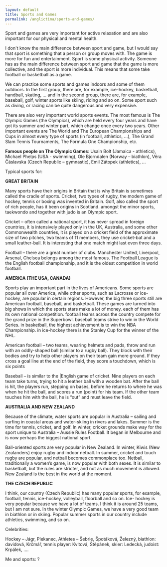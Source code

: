 ```yaml
---
layout: default
title: Sports and Games
permalink: /anglictina/sports-and-games/
---
```


Sport and games are very important for active relaxation and are also important for our physical and mental health. 

I don't know the main difference between sport and game, but I would say that sport is something that a person or group moves with. The game is more for fun and entertainment. Sport is some physical activity. Someone has as the main difference between sport and game that the game is more collective, and the sport is more individual. This means that some take football or basketball as a game.

We can practice some sports and games indoors and some of them outdoors. In the first group, there are, for example, ice-hockey, basketball, handball, skating, … and in the second group, there are, for example, baseball, golf, winter sports like skiing, riding and so on. Some sport such as diving, or racing can be quite dangerous and very expensive. 

There are also very important world sports events. The most famous is The Olympic Games (the Olympics), which are held every four years and have got its summer and winter part, which change once every two years. Other important events are The World and The European Championships and Cups in almost every type of sports (in football, athletics, …), The Grand Slam Tennis Tournaments, The Formula One Championship, etc.

**Famous people on The Olympic Games**: Usain Bolt (Jamaica - athletics), Michael Phelps (USA - swimming), Ole Bjorndalen (Norway – biathlon), Věra Čáslavska (Czech Republic – gymnastic), Emil Zátopek (athletics), …

Typical sports for:

**GREAT BRITAIN**

Many sports have their origins in Britain that is why Britain is sometimes called the cradle of sports. Cricket, two types of rugby, the modern game of hockey, tennis or boxing was invented in Britain. Golf, also called the sport of rich people, has it been origins in Scotland. amongst the minor sports, taekwondo and together with judo is an Olympic sport. 

Cricket – often called a national sport, it has never spread in foreign countries, it is intensively played only in the UK, Australia, and some other Commonwealth countries, it is played on a cricket field of the approximate size of two pitches, two teams of 11 members, they use cricket-bat and a small leather-ball. It is interesting that one match might last even three days.

Football – there are a great number of clubs. Manchester United, Liverpool, Arsenal, Chelsea belongs among the most famous. The Football League is the English football championship, and it is the oldest competition in world football. 

**AMERICA (THE USA, CANADA)**

Sports play an important part in the lives of Americans. Some sports are popular all over America, while other sports, such as Lacrosse or ice-hockey, are popular in certain regions. However, the big three sports still are American football, baseball, and basketball. These games are turned into big shows in which the sports stars make a lot of money. each of them has its own national competition. football teams across the country compete for the grand prize in the Superbowl. baseball teams strive to win in the World Series. in basketball, the highest achievement is to win the NBA Championship. in ice-hockey there is the Stanley Cup for the winner of the NHL.

American football – two teams, wearing helmets and pads, throw and run with an oddly-shaped ball (similar to a rugby ball). They block with their bodies and try to help other players on their team gain more ground. If they cross a goal line at the end of the field, they score a touchdown, which is six points

Baseball – is similar to the |English game of cricket. Nine players on each team take turns, trying to hit a leather ball with a wooden bat. After the ball is hit, the players run, stepping on bases, before he returns to where he was when he hit the ball, and scores a run (point) for his team. If the other team touches him with the ball, he is “out” and must leave the field. 

**AUSTRALIA AND NEW ZEALAND**

Because of the climate, water sports are popular in Australia – sailing and surfing in coastal areas and water-skiing in rivers and lakes. Summer is the time for tennis, cricket, and golf. In winter, cricket grounds make way for the sport unique to Australia – Aussie Rules Football. It began in Melbourne and is now perhaps the biggest national sport. 

Ball-oriented sports are very popular in New Zealand. In winter, Kiwis (New Zealanders) enjoy rugby and indoor netball. In summer, cricket and touch rugby are popular, and netball becomes commonplace too. Netball, traditionally a women’s game, is now popular with both sexes. It is similar to basketball, but the rules are stricter, and not as much movement is allowed. New Zealand is the best in the world at the moment. 

**THE CZECH REPUBLIC**

I think, our country (Czech Republic) has many popular sports, for example, football, tennis, ice-hockey, volleyball, floorball and so on. Ice- hockey is very popular because we have a lot of teams. I think it is around 25 teams, but I am not sure.  In the winter Olympic Games, we have a very good team in biathlon or in skiing. Popular summer sports in our country include athletics, swimming, and so on. 

Celebrities: 

Hockey – Jágr, Plekanec, Athletes – Šebrle, Špotáková, Železný, biathlon: davidová, Krčmář, tennis player: Kvitová, Štěpánek, skier: Ledecká, judoist: Krpálek, ….

Me and sports: ?
